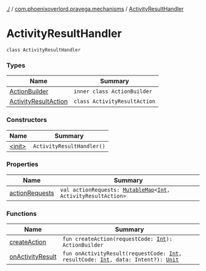 [./](../../index.md) / [com.phoenixoverlord.pravega.mechanisms](../index.md) / [ActivityResultHandler](./index.md)

# ActivityResultHandler

`class ActivityResultHandler`

### Types

| Name | Summary |
|---|---|
| [ActionBuilder](-action-builder/index.md) | `inner class ActionBuilder` |
| [ActivityResultAction](-activity-result-action/index.md) | `class ActivityResultAction` |

### Constructors

| Name | Summary |
|---|---|
| [&lt;init&gt;](-init-.md) | `ActivityResultHandler()` |

### Properties

| Name | Summary |
|---|---|
| [actionRequests](action-requests.md) | `val actionRequests: `[`MutableMap`](https://kotlinlang.org/api/latest/jvm/stdlib/kotlin.collections/-mutable-map/index.html)`<`[`Int`](https://kotlinlang.org/api/latest/jvm/stdlib/kotlin/-int/index.html)`, ActivityResultAction>` |

### Functions

| Name | Summary |
|---|---|
| [createAction](create-action.md) | `fun createAction(requestCode: `[`Int`](https://kotlinlang.org/api/latest/jvm/stdlib/kotlin/-int/index.html)`): ActionBuilder` |
| [onActivityResult](on-activity-result.md) | `fun onActivityResult(requestCode: `[`Int`](https://kotlinlang.org/api/latest/jvm/stdlib/kotlin/-int/index.html)`, resultCode: `[`Int`](https://kotlinlang.org/api/latest/jvm/stdlib/kotlin/-int/index.html)`, data: Intent?): `[`Unit`](https://kotlinlang.org/api/latest/jvm/stdlib/kotlin/-unit/index.html) |
